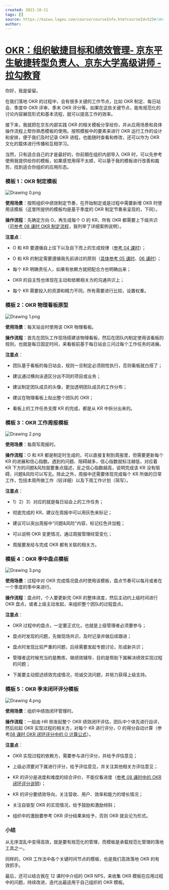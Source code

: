 ```yaml
---
created: 2021-10-11
tags: []
source: https://kaiwu.lagou.com/course/courseInfo.htm?courseId=525#/detail/pc?id=5025
author: 
---
```


# [OKR：组织敏捷目标和绩效管理- 京东平生敏捷转型负责人、京东大学高级讲师 - 拉勾教育](https://kaiwu.lagou.com/course/courseInfo.htm?courseId=525#/detail/pc?id=5025)


你好，我是留留。

在我们落地 OKR 的过程中，会有很多关键的工作节点，比如 OKR 制定、每日站会、季度中 OKR 评审、季末 OKR 评分等。如果在这些关键节点，能有规范化的讨论内容展现形式和基本流程，就可以提高工作的效率。

接下来，我就把在京东内部实践 OKR 的相关模板分享给你，并从应用场景和具体操作流程上帮你熟悉模板的使用。按照模板中的要素来进行 OKR 运行工作的设计和安排，便于我们及时记录 OKR 进程，也能随时查看和修改，还可以作为 OKR 文化的载体进行传播和互相学习。

当然，只有适合自己的才是最好的，你前期在组织内部导入 OKR 时，可以先参考使用我提供给你的模板，如果感觉用得不太顺，可以基于我的模板进行改善和裁剪，找到适合你组织的应用形态。

### 模板 1：OKR 制定模板

![Drawing 0.png](https://s0.lgstatic.com/i/image/M00/75/2C/CgqCHl_HVz6AE74tAABZREKSNJY393.png)

**使用场景**：按照组织中绩效制定节奏，在开始制定或是过程中需要新增 OKR 时使用该模板（这里所提供的模板均是基于季度的 OKR 制定节奏来呈现的，下同）。

**操作流程**：先确定方向 O，再生成每个 O 的 KR，所有 OKR 都需要上下级共识（[可参考 08 课时 OKR 制定流程](https://kaiwu.lagou.com/course/courseInfo.htm?courseId=525#/detail/pc?id=5033)，我列举了详细案例说明）。

**注意点**：

-   O 和 KR 要遵循自上往下以及自下而上的生成规律（[参考 04 课时](https://kaiwu.lagou.com/course/courseInfo.htm?courseId=525#/detail/pc?id=5029)）；
    
-   O 和 KR 的制定需要遵循我先前讲过的原则（[具体参考 05 课时](https://kaiwu.lagou.com/course/courseInfo.htm?courseId=525#/detail/pc?id=5030)、[06 课时](https://kaiwu.lagou.com/course/courseInfo.htm?courseId=525#/detail/pc?id=5031)）；
    
-   每个 KR 明确责任人，如果有依赖方就把配合方也明确出来；
    
-   OKR 的自主性也体现在主动和依赖相关方的沟通共识上；
    
-   每个 KR 需要投入的资源和精力不同，所有需要进行比较，设置权重。
    

### 模板 2：OKR 物理看板原型

![Drawing 1.png](https://s0.lgstatic.com/i/image/M00/75/21/Ciqc1F_HV0qASM8oAAB_ZwsxnGA883.png)

**使用场景**：每天站会时使用该 OKR 物理看板。

**操作流程**：首先在团队工作现场搭建该物理看板，然后在团队内制定使用该看板的规则，也就是每日固定时间，来看板前基于每日站会三问过每个工作任务的进展。

**注意点**：

-   团队基于看板的每日站会，规则一旦制定必须刚性执行，否则看板就白搭了；
    
-   建议通过横向泳道区分出不同的项目或业务；
    
-   建议制定团队成员的头像，更加透明团队成员的工作分布；
    
-   建议在物理看板上贴出整个团队的 OKR；
    
-   看板上的工作任务支撑 KR 的完成，都是从 KR 中拆分出来的。
    

### 模板 3：OKR 工作周报模板

![Drawing 2.png](https://s0.lgstatic.com/i/image/M00/75/21/Ciqc1F_HV1OAfuobAABSqW0ub0E809.png)

**使用场景**：每周写周报时。

**操作流程**：O 和 KR 都是制定时生成的，可以直接复制到周报里，但需要更新每个 KR 的进展和信心指数。遇到的问题、阻碍越多，信心指数就标注越低，对应着 KR 下方的问题&风险就要重点描述，反之信心指数越高，说明完成该 KR 没有阻碍，问题&风险可以写无。除此之外，周报中还需要体现完成每个 KR 所做的日常工作，包括本周所做工作（较详细）以及下周工作计划（简写）。

**注意点**：

-   1）2）3）对应的就是每日站会上的工作任务；
    
-   彻底完成的 KR，建议在周报中可以用灰色来标记；
    
-   建议可以突出周报中“问题&风险”内容，标记红色并加粗；
    
-   可以说明 OKR 变更情况，通过周报管理经营变化；
    
-   周报要发给与完成 OKR 都有关联的相关方。
    

### 模板 4：OKR 季中盘点模板

![Drawing 3.png](https://s0.lgstatic.com/i/image/M00/75/2C/CgqCHl_HV1yADnmRAABryUxGza8525.png)

**使用场景**：过程中对 OKR 完成情况盘点时使用该模板，盘点节奏可以每月或者在一个季度的季中来进行。

**操作流程**：盘点时，个人要更新完 OKR 的整体进度，然后主动约上级时间进行 OKR 盘点，或者上级主动发起，来组织整个团队的过程盘点。

**注意点**：

-   OKR 过程中的盘点，一定要正式化，也就是上级管理者必须要参与；
    
-   盘点时发现的问题，先做现场共识，及时记录并做后续跟进；
    
-   盘点时发现比较严重的问题，后续需要发起专题讨论，形成新共识；
    
-   管理者这时候充当的是教练，做绩效辅导，目的是帮助下属解决绩效实现过程的问题；
    
-   下属要主动叙述绩效完成情况，坦诚交流问题，并努力获得上级支持。
    

### 模板 5：OKR 季末闭环评分模板

![Drawing 4.png](https://s0.lgstatic.com/i/image/M00/75/21/Ciqc1F_HV2SAR-cKAABXaMKPNfE009.png)

**使用场景**：组织中绩效闭环管理时。

**操作流程**：一般由 HR 侧发起整个 OKR 绩效闭环评估，团队中个体先进行自评，然后拉起 OKR 实现过程的相关方，对每个 KR 进行评分，O 的得分自动计算（参考[08 课时 OKR 闭环评分中的 O 计算公式](https://kaiwu.lagou.com/course/courseInfo.htm?courseId=525#/detail/pc?id=5033)）。

**注意点**：

-   OKR 实现过程的依赖方，需要参与进行评分，并给予评估意见；
    
-   上级必须要对下属进行评分，给予评估意见，并关注其他相关方评估意见；
    
-   KR 的评分是进度和难度的综合评价，不能仅看进度（[参考 08 课时中的 OKR 闭环评分说明](https://kaiwu.lagou.com/course/courseInfo.htm?courseId=525#/detail/pc?id=5033)）；
    
-   KR 的评分要绩效导向，关注营收、用户、效率和能力的增长情况；
    
-   关注自驱型 OKR 的实现情况，给予鼓励和激励倾斜；
    
-   组织中的激励要参考 OKR 评分结果来给予，否则 OKR 就会沦为形式。
    

### 小结

从无序混乱中变得高效，就是要有规范化的管理，而模板是承载规范化管理的落地工具之一。

同样的，OKR 工作法中各个关键时间节点的模板，也是我们高效落地 OKR 的有效抓手。

最后，还可以结合我在 12 课时中介绍的 OKR NPS，来收集 OKR 模板在应用过程中的问题，持续改进，迭代出最适用于自己组织的 OKR 模板。
